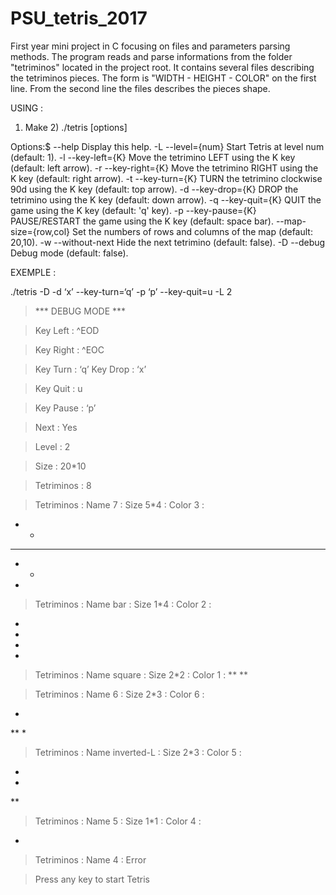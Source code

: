 # PSU_tetris_2017
First year mini project in C focusing on files and parameters parsing methods. The program reads and parse informations from the folder "tetriminos" located in the project root. It contains several files describing the tetriminos pieces. The form is "WIDTH - HEIGHT - COLOR" on the first line. From the second line the files describes the pieces shape.

USING :

1) Make 2) ./tetris [options]

Options:$
--help                  Display this help.
-L --level={num}        Start Tetris at level num (default: 1).
-l --key-left={K}       Move the tetrimino LEFT using the K key (default: left arrow).
-r --key-right={K}      Move the tetrimino RIGHT using the K key (default: right arrow).
-t --key-turn={K}       TURN the tetrimino clockwise 90d using the K key (default: top
arrow).
 -d --key-drop={K}      DROP the tetrimino using the K key (default: down arrow).
 -q --key-quit={K}      QUIT the game using the K key (default: 'q' key).
 -p --key-pause={K}     PAUSE/RESTART the game using the K key (default: space bar).
 --map-size={row,col}   Set the numbers of rows and columns of the map (default: 20,10).
 -w --without-next      Hide the next tetrimino (default: false).
 -D --debug             Debug mode (default: false).
 
EXEMPLE :

./tetris -D -d ‘x’ --key-turn=‘q’ -p ‘p’ --key-quit=u -L 2

> *** DEBUG MODE ***

> Key Left :  ^EOD

> Key Right :  ^EOC

> Key Turn :  ‘q’
> Key Drop :  ‘x’

> Key Quit :  u

> Key Pause :  ‘p’

> Next :  Yes

> Level :  2

> Size :  20*10

> Tetriminos :  8

> Tetriminos :  Name 7 :  Size 5*4 :  Color 3 :
 * *
* * *
 * *
  *

> Tetriminos :  Name bar :  Size 1*4 :  Color 2 :
*
*
*
*

> Tetriminos :  Name square :  Size 2*2 :  Color 1 :
**
**

> Tetriminos :  Name 6 :  Size 2*3 :  Color 6 :
 *
**
*

> Tetriminos :  Name inverted-L :  Size 2*3 :  Color 5 :
 *
 *
**

> Tetriminos :  Name 5 :  Size 1*1 :  Color 4 :
*

> Tetriminos :  Name 4 :  Error

> Press any key to start Tetris
